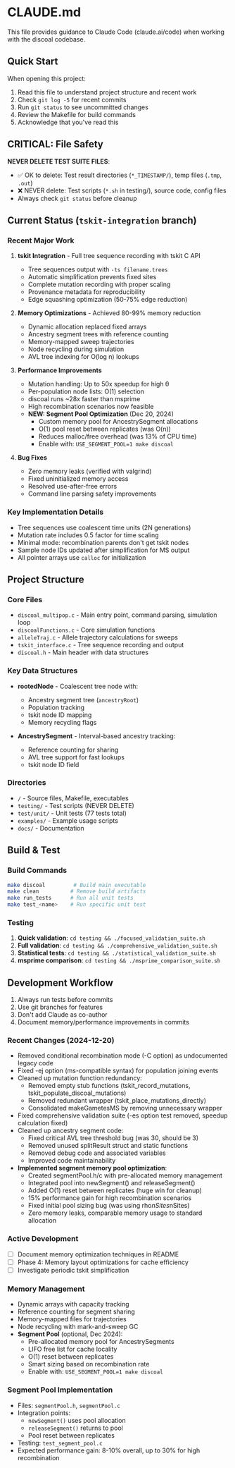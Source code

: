 # CLAUDE.md

This file provides guidance to Claude Code (claude.ai/code) when working with the discoal codebase.

## Quick Start
When opening this project:
1. Read this file to understand project structure and recent work
2. Check `git log -5` for recent commits
3. Run `git status` to see uncommitted changes
4. Review the Makefile for build commands
5. Acknowledge that you've read this

## CRITICAL: File Safety
**NEVER DELETE TEST SUITE FILES**:
- ✅ OK to delete: Test result directories (`*_TIMESTAMP/`), temp files (`.tmp`, `.out`)
- ❌ NEVER delete: Test scripts (`*.sh` in testing/), source code, config files
- Always check `git status` before cleanup

## Current Status (`tskit-integration` branch)

### Recent Major Work
1. **tskit Integration** - Full tree sequence recording with tskit C API
   - Tree sequences output with `-ts filename.trees`
   - Automatic simplification prevents fixed sites
   - Complete mutation recording with proper scaling
   - Provenance metadata for reproducibility
   - Edge squashing optimization (50-75% edge reduction)

2. **Memory Optimizations** - Achieved 80-99% memory reduction
   - Dynamic allocation replaced fixed arrays
   - Ancestry segment trees with reference counting
   - Memory-mapped sweep trajectories
   - Node recycling during simulation
   - AVL tree indexing for O(log n) lookups

3. **Performance Improvements**
   - Mutation handling: Up to 50x speedup for high θ
   - Per-population node lists: O(1) selection
   - discoal runs ~28x faster than msprime
   - High recombination scenarios now feasible
   - **NEW: Segment Pool Optimization** (Dec 20, 2024)
     - Custom memory pool for AncestrySegment allocations
     - O(1) pool reset between replicates (was O(n))
     - Reduces malloc/free overhead (was 13% of CPU time)
     - Enable with: `USE_SEGMENT_POOL=1 make discoal`

4. **Bug Fixes**
   - Zero memory leaks (verified with valgrind)
   - Fixed uninitialized memory access
   - Resolved use-after-free errors
   - Command line parsing safety improvements

### Key Implementation Details
- Tree sequences use coalescent time units (2N generations)
- Mutation rate includes 0.5 factor for time scaling
- Minimal mode: recombination parents don't get tskit nodes
- Sample node IDs updated after simplification for MS output
- All pointer arrays use `calloc` for initialization

## Project Structure

### Core Files
- `discoal_multipop.c` - Main entry point, command parsing, simulation loop
- `discoalFunctions.c` - Core simulation functions
- `alleleTraj.c` - Allele trajectory calculations for sweeps
- `tskit_interface.c` - Tree sequence recording and output
- `discoal.h` - Main header with data structures

### Key Data Structures
- **rootedNode** - Coalescent tree node with:
  - Ancestry segment tree (`ancestryRoot`)
  - Population tracking
  - tskit node ID mapping
  - Memory recycling flags
  
- **AncestrySegment** - Interval-based ancestry tracking:
  - Reference counting for sharing
  - AVL tree support for fast lookups
  - tskit node ID field

### Directories
- `/` - Source files, Makefile, executables
- `testing/` - Test scripts (NEVER DELETE)
- `test/unit/` - Unit tests (77 tests total)
- `examples/` - Example usage scripts
- `docs/` - Documentation

## Build & Test

### Build Commands
```bash
make discoal         # Build main executable
make clean          # Remove build artifacts
make run_tests      # Run all unit tests
make test_<name>    # Run specific unit test
```

### Testing
1. **Quick validation**: `cd testing && ./focused_validation_suite.sh`
2. **Full validation**: `cd testing && ./comprehensive_validation_suite.sh`
3. **Statistical tests**: `cd testing && ./statistical_validation_suite.sh`
4. **msprime comparison**: `cd testing && ./msprime_comparison_suite.sh`

## Development Workflow

1. Always run tests before commits
2. Use git branches for features
3. Don't add Claude as co-author
4. Document memory/performance improvements in commits

### Recent Changes (2024-12-20)
- Removed conditional recombination mode (-C option) as undocumented legacy code
- Fixed -ej option (ms-compatible syntax) for population joining events
- Cleaned up mutation function redundancy:
  - Removed empty stub functions (tskit_record_mutations, tskit_populate_discoal_mutations)
  - Removed redundant wrapper (tskit_place_mutations_directly)
  - Consolidated makeGametesMS by removing unnecessary wrapper
- Fixed comprehensive validation suite (-es option test removed, speedup calculation fixed)
- Cleaned up ancestry segment code:
  - Fixed critical AVL tree threshold bug (was 30, should be 3)
  - Removed unused splitResult struct and static functions
  - Removed debug code and associated variables
  - Improved code maintainability
- **Implemented segment memory pool optimization**:
  - Created segmentPool.h/c with pre-allocated memory management
  - Integrated pool into newSegment() and releaseSegment()
  - Added O(1) reset between replicates (huge win for cleanup)
  - 15% performance gain for high recombination scenarios
  - Fixed initial pool sizing bug (was using rho*nSites*nSites)
  - Zero memory leaks, comparable memory usage to standard allocation

### Active Development
- [ ] Document memory optimization techniques in README
- [ ] Phase 4: Memory layout optimizations for cache efficiency
- [ ] Investigate periodic tskit simplification

### Memory Management
- Dynamic arrays with capacity tracking
- Reference counting for segment sharing
- Memory-mapped files for trajectories
- Node recycling with mark-and-sweep GC
- **Segment Pool** (optional, Dec 2024):
  - Pre-allocated memory pool for AncestrySegments
  - LIFO free list for cache locality
  - O(1) reset between replicates
  - Smart sizing based on recombination rate
  - Enable with: `USE_SEGMENT_POOL=1 make discoal`

### Segment Pool Implementation
- Files: `segmentPool.h`, `segmentPool.c`
- Integration points:
  - `newSegment()` uses pool allocation
  - `releaseSegment()` returns to pool
  - Pool reset between replicates
- Testing: `test_segment_pool.c`
- Expected performance gain: 8-10% overall, up to 30% for high recombination
